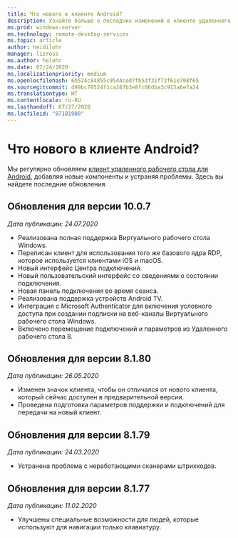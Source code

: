 ```yaml
---
title: Что нового в клиенте Android?
description: Узнайте больше о последних изменений в клиенте удаленного рабочего стола для Android.
ms.prod: windows-server
ms.technology: remote-desktop-services
ms.topic: article
author: heidilohr
manager: lizross
ms.author: helohr
ms.date: 07/24/2020
ms.localizationpriority: medium
ms.openlocfilehash: 6b524c84855c9544ced7fb53f31f73f61e708f65
ms.sourcegitcommit: d99bc78524f1ca287b3e8fc06dba3c915a6e7a24
ms.translationtype: HT
ms.contentlocale: ru-RU
ms.lasthandoff: 07/27/2020
ms.locfileid: "87181980"
---
```

# <a name="whats-new-in-the-android-client"></a>Что нового в клиенте Android?

Мы регулярно обновляем [клиент удаленного рабочего стола для Android](remote-desktop-android.md), добавляя новые компоненты и устраняя проблемы. Здесь вы найдете последние обновления.

## <a name="updates-for-version-1007"></a>Обновления для версии 10.0.7

*Дата публикации: 24.07.2020*

- Реализована полная поддержка Виртуального рабочего стола Windows.
- Переписан клиент для использования того же базового ядра RDP, которое используется клиентами iOS и macOS.
- Новый интерфейс Центра подключений.
- Новый пользовательский интерфейс со сведениями о состоянии подключения.
- Новая панель подключения во время сеанса.
- Реализована поддержка устройств Android TV.
- Интеграция с Microsoft Authenticator для включения условного доступа при создании подписки на веб-каналы Виртуального рабочего стола Windows.
- Включено перемещение подключений и параметров из Удаленного рабочего стола 8.

## <a name="updates-for-version-8180"></a>Обновления для версии 8.1.80

*Дата публикации: 26.05.2020*

- Изменен значок клиента, чтобы он отличался от нового клиента, который сейчас доступен в предварительной версии.
- Проведена подготовка параметров поддержки и подключений для передачи на новый клиент.

## <a name="updates-for-version-8179"></a>Обновления для версии 8.1.79

*Дата публикации: 24.03.2020*

- Устранена проблема с неработающими сканерами штрихкодов.

## <a name="updates-for-version-8177"></a>Обновления для версии 8.1.77

*Дата публикации: 11.02.2020*

- Улучшены специальные возможности для людей, которые используют для навигации только клавиатуру.
